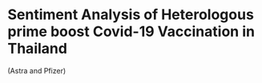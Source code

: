 # Sentiment Analysis of Heterologous prime boost Covid-19 Vaccination in Thailand

(Astra and Pfizer)
